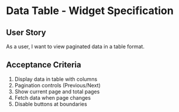 # Data Table - Widget Specification

## User Story

As a user, I want to view paginated data in a table format.

## Acceptance Criteria

1. Display data in table with columns
2. Pagination controls (Previous/Next)
3. Show current page and total pages
4. Fetch data when page changes
5. Disable buttons at boundaries
